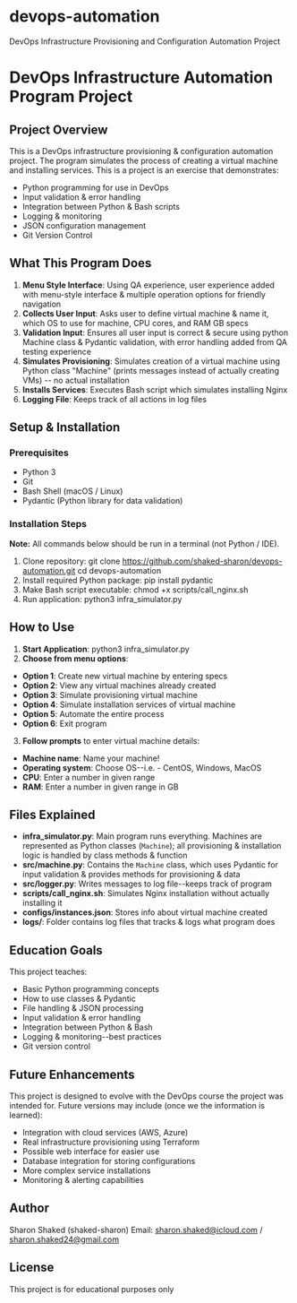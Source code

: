 # devops-automation
DevOps Infrastructure Provisioning and Configuration Automation Project

# DevOps Infrastructure Automation Program Project

## Project Overview

This is a DevOps infrastructure provisioning & configuration automation project. The program simulates the process of creating a virtual machine and installing services. This is a project is an exercise that demonstrates:

- Python programming for use in DevOps
- Input validation & error handling
- Integration between Python & Bash scripts
- Logging & monitoring
- JSON configuration management
- Git Version Control

## What This Program Does


1. **Menu Style Interface**: Using QA experience, user experience added with menu-style interface & multiple operation options for friendly navigation
2. **Collects User Input**: Asks user to define virtual machine & name it, which OS to use for machine, CPU cores, and RAM GB specs
3. **Validation Input**: Ensures all user input is correct & secure using python Machine class & Pydantic validation, with error handling added from QA testing experience
4. **Simulates Provisioning**: Simulates creation of a virtual machine using Python class "Machine" (prints messages instead of actually creating VMs) -- no actual installation
5. **Installs Services**: Executes Bash script which simulates installing Nginx
6. **Logging File**: Keeps track of all actions in log files


## Setup & Installation

### Prerequisites
- Python 3
- Git
- Bash Shell (macOS / Linux)
- Pydantic (Python library for data validation)

### Installation Steps
**Note:** All commands below should be run in a terminal (not Python / IDE).
1. Clone repository:
git clone https://github.com/shaked-sharon/devops-automation.git
cd devops-automation
2. Install required Python package:
pip install pydantic
3. Make Bash script executable:
chmod +x scripts/call_nginx.sh
4. Run application:
python3 infra_simulator.py


## How to Use

1. **Start Application**:
python3 infra_simulator.py
2. **Choose from menu options**:
- **Option 1**: Create new virtual machine by entering specs
- **Option 2**: View any virtual machines already created
- **Option 3**: Simulate provisioning virtual machine
- **Option 4**: Simulate installation services of virtual machine
- **Option 5**: Automate the entire process
- **Option 6**: Exit program

3. **Follow prompts** to enter virtual machine details:
- **Machine name**: Name your machine!
- **Operating system**: Choose OS--i.e. - CentOS, Windows, MacOS
- **CPU**: Enter a number in given range
- **RAM**: Enter a number in given range in GB


## Files Explained

- **infra_simulator.py**: Main program runs everything. Machines are represented as Python classes (`Machine`); all provisioning & installation logic is handled by class methods & function
- **src/machine.py**: Contains the `Machine` class, which uses Pydantic for input validation & provides methods for provisioning & data
- **src/logger.py**: Writes messages to log file--keeps track of program
- **scripts/call_nginx.sh**: Simulates Nginx installation without actually installing it
- **configs/instances.json**: Stores info about virtual machine created
- **logs/**: Folder contains log files that tracks & logs what program does

## Education Goals

This project teaches:
- Basic Python programming concepts
- How to use classes & Pydantic
- File handling & JSON processing
- Input validation & error handling
- Integration between Python & Bash
- Logging & monitoring--best practices
- Git version control

## Future Enhancements

This project is designed to evolve with the DevOps course the project was intended for. Future versions may include (once we the information is learned):
- Integration with cloud services (AWS, Azure)
- Real infrastructure provisioning using Terraform
- Possible web interface for easier use
- Database integration for storing configurations
- More complex service installations
- Monitoring & alerting capabilities

## Author

Sharon Shaked (shaked-sharon)
Email: sharon.shaked@icloud.com / sharon.shaked24@gmail.com

## License

This project is for educational purposes only



